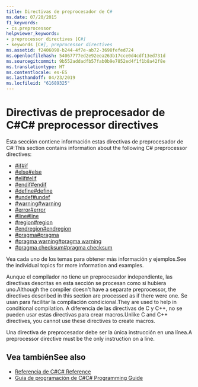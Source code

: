 ```yaml
---
title: Directivas de preprocesador de C#
ms.date: 07/20/2015
f1_keywords:
- cs.preprocessor
helpviewer_keywords:
- preprocessor directives [C#]
- keywords [C#], preprocessor directives
ms.assetid: f2406090-b244-4f7e-ab72-3698fefed724
ms.openlocfilehash: 54067777ed2e92eea263b17cce0d4cdf13ed731d
ms.sourcegitcommit: 9b552addadfb57fab0b9e7852ed4f1f1b8a42f8e
ms.translationtype: HT
ms.contentlocale: es-ES
ms.lasthandoff: 04/23/2019
ms.locfileid: "61689325"
---
```

# <a name="c-preprocessor-directives"></a><span data-ttu-id="fa5a6-102">Directivas de preprocesador de C#</span><span class="sxs-lookup"><span data-stu-id="fa5a6-102">C# preprocessor directives</span></span>
<span data-ttu-id="fa5a6-103">Esta sección contiene información estas directivas de preprocesador de C#:</span><span class="sxs-lookup"><span data-stu-id="fa5a6-103">This section contains information about the following C# preprocessor directives:</span></span>

- [<span data-ttu-id="fa5a6-104">#if</span><span class="sxs-lookup"><span data-stu-id="fa5a6-104">#if</span></span>](../../../csharp/language-reference/preprocessor-directives/preprocessor-if.md)
- [<span data-ttu-id="fa5a6-105">#else</span><span class="sxs-lookup"><span data-stu-id="fa5a6-105">#else</span></span>](../../../csharp/language-reference/preprocessor-directives/preprocessor-else.md)
- [<span data-ttu-id="fa5a6-106">#elif</span><span class="sxs-lookup"><span data-stu-id="fa5a6-106">#elif</span></span>](../../../csharp/language-reference/preprocessor-directives/preprocessor-elif.md)
- [<span data-ttu-id="fa5a6-107">#endif</span><span class="sxs-lookup"><span data-stu-id="fa5a6-107">#endif</span></span>](../../../csharp/language-reference/preprocessor-directives/preprocessor-endif.md)
- [<span data-ttu-id="fa5a6-108">#define</span><span class="sxs-lookup"><span data-stu-id="fa5a6-108">#define</span></span>](../../../csharp/language-reference/preprocessor-directives/preprocessor-define.md)
- [<span data-ttu-id="fa5a6-109">#undef</span><span class="sxs-lookup"><span data-stu-id="fa5a6-109">#undef</span></span>](../../../csharp/language-reference/preprocessor-directives/preprocessor-undef.md)
- [<span data-ttu-id="fa5a6-110">#warning</span><span class="sxs-lookup"><span data-stu-id="fa5a6-110">#warning</span></span>](../../../csharp/language-reference/preprocessor-directives/preprocessor-warning.md)
- [<span data-ttu-id="fa5a6-111">#error</span><span class="sxs-lookup"><span data-stu-id="fa5a6-111">#error</span></span>](../../../csharp/language-reference/preprocessor-directives/preprocessor-error.md)
- [<span data-ttu-id="fa5a6-112">#line</span><span class="sxs-lookup"><span data-stu-id="fa5a6-112">#line</span></span>](../../../csharp/language-reference/preprocessor-directives/preprocessor-line.md)
- [<span data-ttu-id="fa5a6-113">#region</span><span class="sxs-lookup"><span data-stu-id="fa5a6-113">#region</span></span>](../../../csharp/language-reference/preprocessor-directives/preprocessor-region.md)
- [<span data-ttu-id="fa5a6-114">#endregion</span><span class="sxs-lookup"><span data-stu-id="fa5a6-114">#endregion</span></span>](../../../csharp/language-reference/preprocessor-directives/preprocessor-endregion.md)
- [<span data-ttu-id="fa5a6-115">#pragma</span><span class="sxs-lookup"><span data-stu-id="fa5a6-115">#pragma</span></span>](../../../csharp/language-reference/preprocessor-directives/preprocessor-pragma.md)
- [<span data-ttu-id="fa5a6-116">#pragma warning</span><span class="sxs-lookup"><span data-stu-id="fa5a6-116">#pragma warning</span></span>](../../../csharp/language-reference/preprocessor-directives/preprocessor-pragma-warning.md)
- [<span data-ttu-id="fa5a6-117">#pragma checksum</span><span class="sxs-lookup"><span data-stu-id="fa5a6-117">#pragma checksum</span></span>](../../../csharp/language-reference/preprocessor-directives/preprocessor-pragma-checksum.md)

<span data-ttu-id="fa5a6-118">Vea cada uno de los temas para obtener más información y ejemplos.</span><span class="sxs-lookup"><span data-stu-id="fa5a6-118">See the individual topics for more information and examples.</span></span>

<span data-ttu-id="fa5a6-119">Aunque el compilador no tiene un preprocesador independiente, las directivas descritas en esta sección se procesan como si hubiera uno.</span><span class="sxs-lookup"><span data-stu-id="fa5a6-119">Although the compiler doesn't have a separate preprocessor, the directives described in this section are processed as if there were one.</span></span> <span data-ttu-id="fa5a6-120">Se usan para facilitar la compilación condicional.</span><span class="sxs-lookup"><span data-stu-id="fa5a6-120">They are used to help in conditional compilation.</span></span> <span data-ttu-id="fa5a6-121">A diferencia de las directivas de C y C++, no se pueden usar estas directivas para crear macros.</span><span class="sxs-lookup"><span data-stu-id="fa5a6-121">Unlike C and C++ directives, you cannot use these directives to create macros.</span></span>

<span data-ttu-id="fa5a6-122">Una directiva de preprocesador debe ser la única instrucción en una línea.</span><span class="sxs-lookup"><span data-stu-id="fa5a6-122">A preprocessor directive must be the only instruction on a line.</span></span>

## <a name="see-also"></a><span data-ttu-id="fa5a6-123">Vea también</span><span class="sxs-lookup"><span data-stu-id="fa5a6-123">See also</span></span>

- [<span data-ttu-id="fa5a6-124">Referencia de C#</span><span class="sxs-lookup"><span data-stu-id="fa5a6-124">C# Reference</span></span>](../../../csharp/language-reference/index.md)
- [<span data-ttu-id="fa5a6-125">Guía de programación de C#</span><span class="sxs-lookup"><span data-stu-id="fa5a6-125">C# Programming Guide</span></span>](../../../csharp/programming-guide/index.md)

